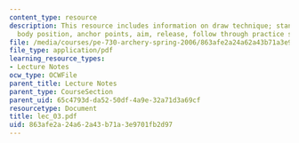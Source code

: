 ```yaml
---
content_type: resource
description: This resource includes information on draw technique; stance, arm and
  body position, anchor points, aim, release, follow through practice shooting.
file: /media/courses/pe-730-archery-spring-2006/863afe2a24a62a43b71a3e9701fb2d97_lec_03.pdf
file_type: application/pdf
learning_resource_types:
- Lecture Notes
ocw_type: OCWFile
parent_title: Lecture Notes
parent_type: CourseSection
parent_uid: 65c4793d-da52-50df-4a9e-32a71d3a69cf
resourcetype: Document
title: lec_03.pdf
uid: 863afe2a-24a6-2a43-b71a-3e9701fb2d97
---
```

